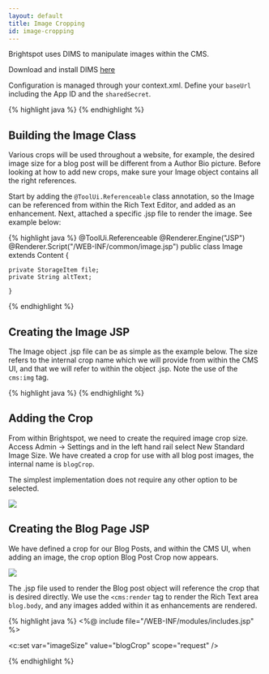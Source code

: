 ```yaml
---
layout: default
title: Image Cropping
id: image-cropping
---
```


<div markdown="1" class="span12">

Brightspot uses DIMS to manipulate images within the CMS. 

Download and install DIMS [here](https://github.com/beetlebugorg/mod_dims)

Configuration is managed through your context.xml. Define your `baseUrl` including the App ID and the `sharedSecret`.

<div class="highlight">{% highlight java %}
    <!-- DIMs -->
    <Environment name="dari/defaultImageEditor" override="false" type="java.lang.String" value="dims" />
    <Environment name="dari/imageEditor/dims/class" override="false" type="java.lang.String" value="com.psddev.dari.util.DimsImageEditor" />
    <Environment name="dari/imageEditor/dims/baseUrl" override="false" type="java.lang.String" value="http://example.com/dims4/APP_ID />
    <Environment name="dari/imageEditor/dims/sharedSecret" override="false" type="java.lang.String" value="S3cret_H3re" />
    <Environment name="dari/imageEditor/dims/quality" override="false" type="java.lang.Integer" value="90" />
{% endhighlight %}</div>

## Building the Image Class

Various crops will be used throughout a website, for example, the desired image size for a blog post will be different from a Author Bio picture. Before looking at how to add new crops, make sure your Image object contains all the right references.

Start by adding the `@ToolUi.Referenceable` class annotation, so the Image can be referenced from within the Rich Text Editor, and added as an enhancement. Next, attached a specific .jsp file to render the image. See example below:

<div class="highlight">{% highlight java %}
	@ToolUi.Referenceable
	@Renderer.Engine("JSP")
	@Renderer.Script("/WEB-INF/common/image.jsp")
	public class Image extends Content {

	private StorageItem file;
	private String altText;

	}
{% endhighlight %}</div>

## Creating the Image JSP

The Image object .jsp file can be as simple as the example below. The size refers to the internal crop name which we will provide from within the CMS UI, and that we will refer to within the object .jsp. Note the use of the `cms:img` tag.

<div class="highlight">{% highlight java %}
    <cms:img src="${content}" size="${imageSize}" alt="${content.altText}" />
{% endhighlight %}</div>

## Adding the Crop

From within Brightspot, we need to create the required image crop size. Access Admin -> Settings and in the left hand rail select New Standard Image Size. We have created a crop for use with all blog post images, the internal name is `blogCrop`.

The simplest implementation does not require any other option to be selected.

![](http://docs.Brightspot.s3.amazonaws.com/new-crop.png)


## Creating the Blog Page JSP

We have defined a crop for our Blog Posts, and within the CMS UI, when adding an image, the crop option Blog Post Crop now appears. 

![](http://docs.Brightspot.s3.amazonaws.com/crop-ui-choice.png)

The .jsp file used to render the Blog post object will reference the crop that is desired directly. We use the `<cms:render` tag to render the Rich Text area `blog.body`, and any images added within it as enhancements are rendered.

<div class="highlight">{% highlight java %}
<%@ include file="/WEB-INF/modules/includes.jsp" %>

<c:set var="imageSize" value="blogCrop" scope="request" />

<div>
<cms:render value="${blog.body}" />
</div>
{% endhighlight %}</div>